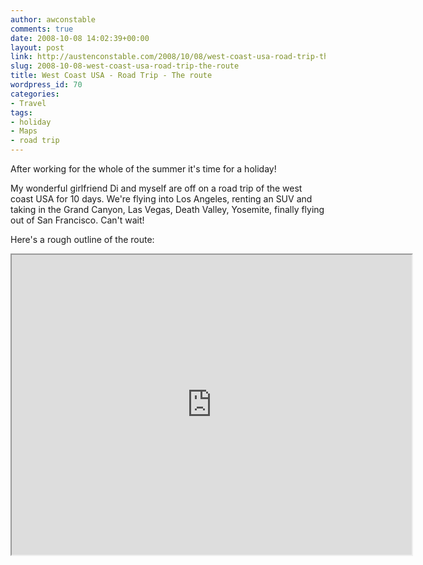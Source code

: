 ```yaml
---
author: awconstable
comments: true
date: 2008-10-08 14:02:39+00:00
layout: post
link: http://austenconstable.com/2008/10/08/west-coast-usa-road-trip-the-route/
slug: 2008-10-08-west-coast-usa-road-trip-the-route
title: West Coast USA - Road Trip - The route
wordpress_id: 70
categories:
- Travel
tags:
- holiday
- Maps
- road trip
---
```


After working for the whole of the summer it's time for a holiday!

My wonderful girlfriend Di and myself are off on a road trip of the west coast USA for 10 days. We're flying into Los Angeles, renting an SUV and taking in the Grand Canyon, Las Vegas, Death Valley, Yosemite, finally flying out of San Francisco. Can't wait!

Here's a rough outline of the route:

<iframe src="https://maps.google.com/maps/ms?ie=UTF8&hl=en&doflg=ptm&s=AARTsJq-avoe8Pa0FTuIxeeY--u3sugKIg&msa=0&msid=108224973464480308147.000453804461ac4112fea&ll=36.385913,-117.641602&spn=12.371128,18.676758&t=p&z=5&output=embed&w=640&h=480" width="640" height="480"></iframe>
